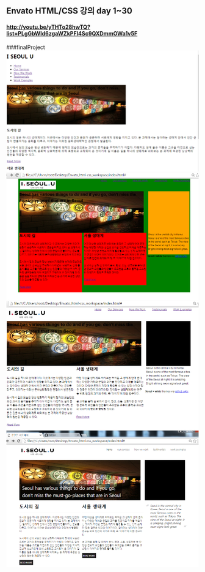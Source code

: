 ## Envato HTML/CSS 강의 day 1~30
#### http://youtu.be/yTHTo28hwTQ?list=PLgGbWId6zgaWZkPFI4Sc9QXDmmOWa1v5F

###finalProject
![Alt text](./img/README/view_1.png)
![Alt text](./img/README/view_2.png)
![Alt text](./img/README/view_3.png)
![Alt text](./img/README/view__4.png)